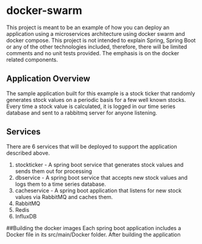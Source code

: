 # docker-swarm

This project is meant to be an example of how you can deploy an application using a microservices architecture using docker swarm and docker compose. This project is not intended to explain Spring, Spring Boot or any of the other technologies included, therefore, there will be limited comments and no unit tests provided. The emphasis is on the docker related components.
## Application Overview
The sample application built for this example is a stock ticker that randomly generates stock values on a periodic basis for a few well known stocks. Every time a stock value is calculated, it is logged in our time series database and sent to a rabbitmq server for anyone listening.
## Services
There are 6 services that will be deployed to support the application described above.

1. stockticker - A spring boot service that generates stock values and sends them out for processing
2. dbservice - A spring boot service that accepts new stock values and logs them to a time series database.
3. cacheservice - A spring boot application that listens for new stock values via RabbitMQ and caches them.
4. RabbitMQ
5. Redis
6. InfluxDB

##Building the docker images
Each spring boot application includes a Docker file in its src/main/Docker folder. After building the application